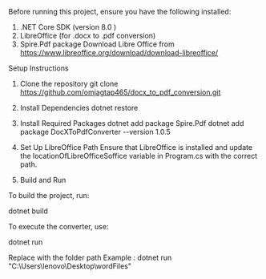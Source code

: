Before running this project, ensure you have the following installed:

1. .NET Core SDK (version 8.0 )
2. LibreOffice (for .docx to .pdf conversion)
3. Spire.Pdf package
Download Libre Office from https://www.libreoffice.org/download/download-libreoffice/

Setup Instructions
1. Clone the repository
   git clone https://github.com/omjagtap465/docx_to_pdf_conversion.git

2. Install Dependencies
   dotnet restore
3. Install Required Packages
   dotnet add package Spire.Pdf
   dotnet add package DocXToPdfConverter --version 1.0.5

4. Set Up LibreOffice Path
   Ensure that LibreOffice is installed and update the locationOfLibreOfficeSoffice variable in Program.cs with the correct path.

5. Build and Run

  To build the project, run:

  dotnet build

  To execute the converter, use:

  dotnet run <directory-path>

  Replace <directory-path> with the folder path 
  Example :
  dotnet run "C:\Users\lenovo\Desktop\wordFiles\"

   
